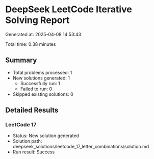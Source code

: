 # DeepSeek LeetCode Iterative Solving Report

Generated at: 2025-04-08 14:53:43

Total time: 0.38 minutes

## Summary

- Total problems processed: 1
- New solutions generated: 1
  - Successfully run: 1
  - Failed to run: 0
- Skipped existing solutions: 0

## Detailed Results

### LeetCode 17

- Status: New solution generated
- Solution path: deepseek_solutions/leetcode_17_letter_combinations\solution.md
- Run result: Success

